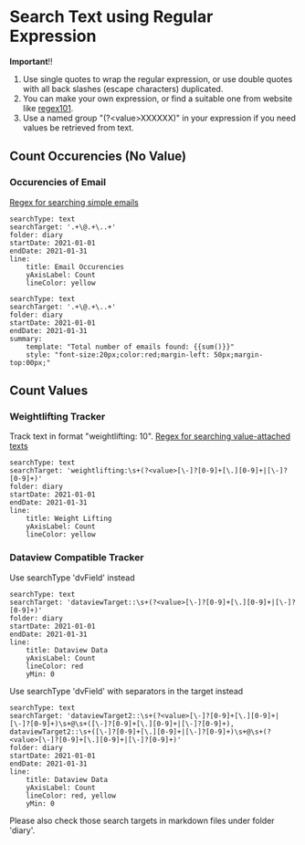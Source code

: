 # Search Text using Regular Expression

**Important**!!
1. Use single quotes to wrap the regular expression, or use double quotes with all back slashes (escape characters) duplicated.
2. You can make your own expression, or find a suitable one from website like [regex101](https://regex101.com).
3. Use a named group "(?\<value\>XXXXXX)" in your expression if you need values be retrieved from text.

## Count Occurencies (No Value)
### Occurencies of Email
[Regex for searching simple emails](https://regex101.com/library/mF3pK7)
``` tracker
searchType: text
searchTarget: '.+\@.+\..+'
folder: diary
startDate: 2021-01-01
endDate: 2021-01-31
line:
    title: Email Occurencies
    yAxisLabel: Count
    lineColor: yellow
```

``` tracker
searchType: text
searchTarget: '.+\@.+\..+'
folder: diary
startDate: 2021-01-01
endDate: 2021-01-31
summary:
    template: "Total number of emails found: {{sum()}}"
    style: "font-size:20px;color:red;margin-left: 50px;margin-top:00px;"
```

## Count Values
### Weightlifting Tracker 
Track text in format "weightlifting: 10".
[Regex for searching value-attached texts](https://regex101.com/r/eCWpgS/2)
``` tracker
searchType: text
searchTarget: 'weightlifting:\s+(?<value>[\-]?[0-9]+[\.][0-9]+|[\-]?[0-9]+)'
folder: diary
startDate: 2021-01-01
endDate: 2021-01-31
line:
    title: Weight Lifting
    yAxisLabel: Count
    lineColor: yellow
```

### Dataview Compatible Tracker
Use searchType 'dvField' instead
``` tracker
searchType: text
searchTarget: 'dataviewTarget::\s+(?<value>[\-]?[0-9]+[\.][0-9]+|[\-]?[0-9]+)'
folder: diary
startDate: 2021-01-01
endDate: 2021-01-31
line:
    title: Dataview Data
    yAxisLabel: Count
    lineColor: red
    yMin: 0
```

Use searchType 'dvField' with separators in the target instead
``` tracker
searchType: text
searchTarget: 'dataviewTarget2::\s+(?<value>[\-]?[0-9]+[\.][0-9]+|[\-]?[0-9]+)\s+@\s+([\-]?[0-9]+[\.][0-9]+|[\-]?[0-9]+), dataviewTarget2::\s+([\-]?[0-9]+[\.][0-9]+|[\-]?[0-9]+)\s+@\s+(?<value>[\-]?[0-9]+[\.][0-9]+|[\-]?[0-9]+)'
folder: diary
startDate: 2021-01-01
endDate: 2021-01-31
line:
    title: Dataview Data
    yAxisLabel: Count
    lineColor: red, yellow
    yMin: 0
```


Please also check those search targets in markdown files under folder 'diary'.
